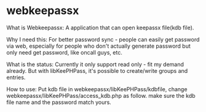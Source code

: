 # webkeepassx
What is Webkeepassx:
A application that can open keepassx file(kdb file).

Why I need this:
For better password sync - people can easily get password via web, especially for people who
don't actually generate password but only need get password, like oncall guys, etc.

What is the status:
Currently it only support read only - fit my demand already. But with libKeePHPass, it's possible
to create/write groups and entries.

How to use:
Put kdb file in webkeepassx/libKeePHPass/kdbfile, change webkeepassx/libKeePHPass/access_kdb.php
as follow. make sure the kdb file name and the password match yours.
<?php
require_once "Kdb.php";
$db = Kdb::open('kdbfile/test.kdb', 'password');

Known bug:
Apologize, my thoughtless, current version only support 1 layer nesting, like:
FatherGroup
|
---SubGroup01
---SubGroup02
